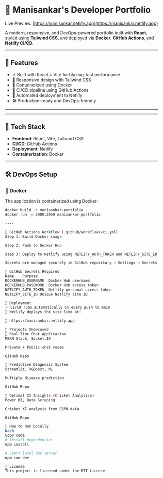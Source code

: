 # 🚀 Manisankar's Developer Portfolio

Live Preview: [https://manisankar.netlify.app](https://manisankar.netlify.app)

A modern, responsive, and DevOps-powered portfolio built with **React**, styled using **Tailwind CSS**, and deployed via **Docker**, **GitHub Actions**, and **Netlify CI/CD**.

---

## 📌 Features

- ⚛️ Built with React + Vite for blazing-fast performance
- 🎨 Responsive design with Tailwind CSS
- 🐳 Containerized using Docker
- 🔁 CI/CD pipeline using GitHub Actions
- 🚀 Automated deployment to Netlify
- 🛠️ Production-ready and DevOps-friendly

---


---

## 🧪 Tech Stack

- **Frontend**: React, Vite, Tailwind CSS
- **CI/CD**: GitHub Actions
- **Deployment**: Netlify
- **Containerization**: Docker

---

## 🛠️ DevOps Setup

### 🔧 Docker

The application is containerized using Docker:

```bash
docker build -t manisankar-portfolio .
docker run -p 3000:3000 manisankar-portfolio

----

🔁 GitHub Actions Workflow (.github/workflows/ci.yml)
Step 1: Build Docker image

Step 2: Push to Docker Hub

Step 3: Deploy to Netlify using NETLIFY_AUTH_TOKEN and NETLIFY_SITE_ID

Secrets are managed securely in GitHub repository → Settings → Secrets and Variables → Actions.

🔐 GitHub Secrets Required
Name	Purpose
DOCKERHUB_USERNAME	Docker Hub username
DOCKERHUB_PASSWORD	Docker Hub access token
NETLIFY_AUTH_TOKEN	Netlify personal access token
NETLIFY_SITE_ID	Unique Netlify site ID

🚀 Deployment
✅ CI/CD runs automatically on every push to main
🏁 Netlify deploys the site live at:

🔗 https://manisankar.netlify.app

🧠 Projects Showcased
🔹 Real-Time Chat Application
MERN Stack, Socket.IO

Private + Public chat rooms

GitHub Repo

🔹 Predictive Diagnosis System
Streamlit, XGBoost, ML

Multiple disease prediction

GitHub Repo

🔹 Optimal XI Insights (Cricket Analytics)
Power BI, Data Scraping

Cricket XI analysis from ESPN data

GitHub Repo

🧰 How to Run Locally
bash
Copy code
# Install dependencies
npm install

# Start local dev server
npm run dev

📄 License
This project is licensed under the MIT License.

